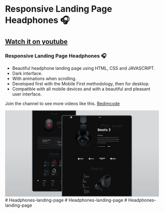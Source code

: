 # Responsive Landing Page Headphones 🎧
## [Watch it on youtube](https://youtu.be/wXnlHIvKnTM)
### Responsive Landing Page Headphones 🎧

- Beautiful headphone landing page using HTML, CSS and JAVASCRIPT.
- Dark interface.
- With animations when scrolling.
- Developed first with the Mobile First methodology, then for desktop.
- Compatible with all mobile devices and with a beautiful and pleasant user interface.

Join the channel to see more videos like this. [Bedimcode](https://www.youtube.com/c/Bedimcode)

![](/preview.png)
#   H e a d p h o n e s - l a n d i n g - p a g e 
 
 #   H e a d p h o n e s - l a n d i n g - p a g e 
 
 #   H e a d p h o n e s - l a n d i n g - p a g e 
 
 